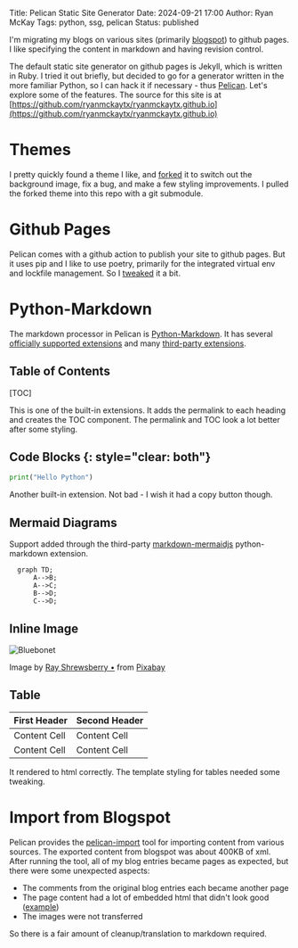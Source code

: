 Title: Pelican Static Site Generator
Date: 2024-09-21 17:00
Author: Ryan McKay
Tags: python, ssg, pelican
Status: published

I'm migrating my blogs on various sites (primarily [blogspot](https://againstentropy.blogspot.com/)) to github pages.  I like specifying the content in markdown and having revision control.

The default static site generator on github pages is Jekyll, which is written in Ruby.
I tried it out briefly, but decided to go for a generator written in the more familiar Python,
so I can hack it if necessary - thus [Pelican](https://docs.getpelican.com/en/latest/index.html).
Let's explore some of the features.
The source for this site is at [https://github.com/ryanmckaytx/ryanmckaytx.github.io](https://github.com/ryanmckaytx/ryanmckaytx.github.io)

# Themes
I pretty quickly found a theme I like, and [forked](https://github.com/ryanmckaytx/pelican-mediumfox)
it to switch out the background image, fix a bug, and make a few styling improvements. 
I pulled the forked theme into this repo with a git submodule.

# Github Pages
Pelican comes with a github action to publish your site to github pages.  But it uses pip and I like to use poetry, primarily for the integrated virtual env and lockfile management.  So I [tweaked](https://github.com/ryanmckaytx/ryanmckaytx.github.io/blob/main/.github/workflows/pelican_github_pages.yml) it a bit.

# Python-Markdown
The markdown processor in Pelican is [Python-Markdown](https://python-markdown.github.io/).
It has several [officially supported extensions](https://python-markdown.github.io/extensions/#officially-supported-extensions0) and many [third-party extensions](https://github.com/Python-Markdown/markdown/wiki/Third-Party-Extensions).

## Table of Contents
[TOC]

This is one of the built-in extensions.
It adds the permalink to each heading and creates the TOC component.
The permalink and TOC look a lot better after some styling.

## Code Blocks {: style="clear: both"}
```python
print("Hello Python")
```

Another built-in extension.  Not bad - I wish it had a copy button though.

## Mermaid Diagrams
Support added through the third-party [markdown-mermaidjs](https://github.com/Lee-W/markdown-mermaidjs) python-markdown extension.

```mermaid
  graph TD;
      A-->B;
      A-->C;
      B-->D;
      C-->D;
```

## Inline Image
![Bluebonet]({static}/images/bluebonnet-7837830_300.jpg "Bluebonnet")

Image by <a href="https://pixabay.com/users/ray_shrewsberry-7673058/?utm_source=link-attribution&utm_medium=referral&utm_campaign=image&utm_content=7837830">Ray Shrewsberry •</a> from <a href="https://pixabay.com//?utm_source=link-attribution&utm_medium=referral&utm_campaign=image&utm_content=7837830">Pixabay</a>

## Table
First Header  | Second Header
------------- | -------------
Content Cell  | Content Cell
Content Cell  | Content Cell

It rendered to html correctly.  The template styling for tables needed some tweaking.

# Import from Blogspot
Pelican provides the [pelican-import](https://docs.getpelican.com/en/latest/importer.html) tool for importing content from various sources.
The exported content from blogspot was about 400KB of xml.  After running the tool, all of my blog entries became pages as expected, but there were some unexpected aspects:

* The comments from the original blog entries each became another page
* The page content had a lot of embedded html that didn't look good ([example](/drafts/docker-java-example-part-1-initializing-original-import))
* The images were not transferred

So there is a fair amount of cleanup/translation to markdown required.